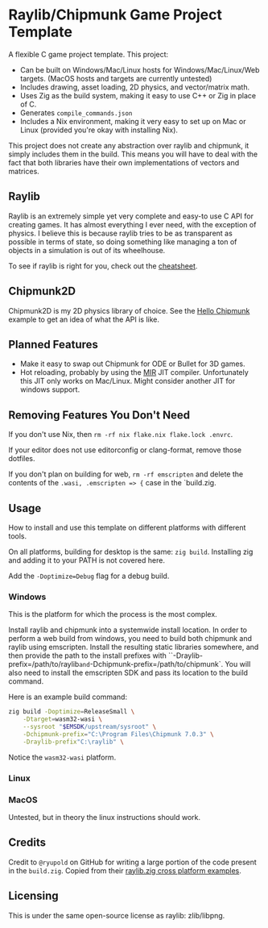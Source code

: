 # Raylib/Chipmunk Game Project Template

A flexible C game project template. This project:

- Can be built on Windows/Mac/Linux hosts for Windows/Mac/Linux/Web targets.
  (MacOS hosts and targets are currently untested)
- Includes drawing, asset loading, 2D physics, and vector/matrix math.
- Uses Zig as the build system, making it easy to use C++ or Zig in place of C.
- Generates `compile_commands.json`
- Includes a Nix environment, making it very easy to set up on Mac or Linux
  (provided you're okay with installing Nix).

This project does not create any abstraction over raylib and chipmunk, it simply
includes them in the build. This means you will have to deal with the fact that
both libraries have their own implementations of vectors and matrices.

## Raylib

Raylib is an extremely simple yet very complete and easy-to use C API for
creating games. It has almost everything I ever need, with the exception of
physics. I believe this is because raylib tries to be as transparent as possible
in terms of state, so doing something like managing a ton of objects in a
simulation is out of its wheelhouse.

To see if raylib is right for you, check out the [cheatsheet](https://www.raylib.com/cheatsheet/cheatsheet.html).

## Chipmunk2D

Chipmunk2D is my 2D physics library of choice. See the [Hello Chipmunk](https://chipmunk-physics.net/release/ChipmunkLatest-Docs/#Intro-HelloChipmunk)
example to get an idea of what the API is like.

## Planned Features

- Make it easy to swap out Chipmunk for ODE or Bullet for 3D games.
- Hot reloading, probably by using the [MIR](https://github.com/vnmakarov/mir)
  JIT compiler. Unfortunately this JIT only works on Mac/Linux. Might consider
  another JIT for windows support.

## Removing Features You Don't Need

If you don't use Nix, then `rm -rf nix flake.nix flake.lock .envrc`.

If your editor does not use editorconfig or clang-format, remove those dotfiles.

If you don't plan on building for web, `rm -rf emscripten` and delete the
contents of the `.wasi, .emscripten => {` case in the `build.zig.

## Usage

How to install and use this template on different platforms with different tools.

On all platforms, building for desktop is the same: `zig build`. Installing zig
and adding it to your PATH is not covered here.

Add the `-Doptimize=Debug` flag for a debug build.

### Windows

This is the platform for which the process is the most complex.

Install raylib and chipmunk into a systemwide install location. In order to
perform a web build from windows, you need to build both chipmunk and raylib
using emscripten. Install the resulting static libraries somewhere, and then
provide the path to the install prefixes with ``-Draylib-prefix=/path/to/raylib`
and `-Dchipmunk-prefix=/path/to/chipmunk`. You will also need to install the
emscripten SDK and pass its location to the build command.

Here is an example build command:

```bash
zig build -Doptimize=ReleaseSmall \
    -Dtarget=wasm32-wasi \
    --sysroot "$EMSDK/upstream/sysroot" \
    -Dchipmunk-prefix="C:\Program Files\Chipmunk 7.0.3" \
    -Draylib-prefix"C:\raylib" \
```

Notice the `wasm32-wasi` platform.

### Linux

### MacOS

Untested, but in theory the linux instructions should work.

## Credits

Credit to `@ryupold` on GitHub for writing a large portion of the code present
in the `build.zig`. Copied from their [raylib.zig cross platform examples](https://github.com/ryupold/examples-raylib.zig).

## Licensing

This is under the same open-source license as raylib: zlib/libpng.
